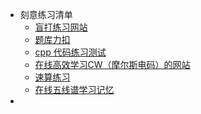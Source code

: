 - 刻意练习清单
	- [盲打练习网站](https://blog.csdn.net/qq_43827595/article/details/106154147#:~:text=%E6%89%93%E5%AD%97%E6%98%AF%E4%B8%80%E7%A7%8D%E8%82%8C%E8%82%89%E6%80%A7,..._%E7%9B%B2%E6%89%93%E7%BD%91%E7%AB%99)
	- [题库力扣](https://leetcode.cn/problemset/)
	- [cpp 代码练习测试](https://www.w3schools.cn/cpp/exercise.asp?filename=exercise_arrays4)
	- [在线高效学习CW（摩尔斯电码）的网站](https://zhuanlan.zhihu.com/p/592122022)
	- [速算练习](https://calculating-exercise.netlify.app/)
	- [在线五线谱学习记忆](https://5.supfree.net/)
-